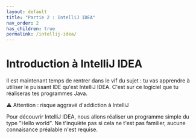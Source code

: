 ```yaml
---
layout: default
title: "Partie 2 : IntelliJ IDEA"
nav_order: 2
has_children: true
permalink: /intellij-idea/
---
```


# Introduction à IntelliJ IDEA
Il est maintenant temps de rentrer dans le vif du sujet : tu vas apprendre à utiliser le puissant IDE qu'est IntelliJ IDEA. C'est sur ce logiciel que tu réaliseras tes programmes Java.

⚠️ Attention : risque aggravé d'addiction à IntelliJ

Pour découvrir IntelliJ IDEA, nous allons réaliser un programme simple du type "Hello world". Ne t'inquiète pas si cela ne t'est pas familier, aucune connaisance préalable n'est requise.
